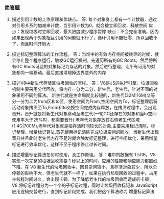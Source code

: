 ### 简答题
1. 描述引用计数的工作原理和优缺点。
   答: 每个对象身上都有一个计数器，通过对引用关系的加减来计数，当引用计数为0，就会被立即回收，释放空间
       优点：发现垃圾时立即回收，最大限度减少程序暂停
       缺点：不会完全准确，因为如果出现两个对象相互引用的问题就不行了，循环引用不能归零，所以回收不了，而且时间开销大


2. 描述标记整理算法的工作流程。
   答：当堆中的有效内存空间被耗尽的时候，就会停止整个程序运行，触发GC运行机制，先遍历所有的GC Roots，然后将所有GC Roots可达的对象标记为存活的对象。然后进行整理，让所有可用的对象都向一端移动。最后直接清理掉边界意外的内存


3. 描述V8中新生代存储区垃圾回收的流程。
   答：V8是JS的执行引擎，垃圾回收机制主要采用分代回收，将内存一分为二分，新生代，老生代，针对不同的对象采用不同的算法。
   新生代就是生命周期比较短的，新生代(32M|16M)又等分一分为二为from区和to区，使用空间为From,空闲空间为To，标记整理后将活动对象拷贝至To,From和to交换空间完成内存释放，在拷贝过程中，会出现晋升，晋升就是将新生代对象移动至老生代(一轮GC还存在的对象和当to空间使用率大于25%时，都需要晋升)
   老年代对象存放在右侧老生代区域(1.4G|700M),老年代对象就是指存活时间较长的对象,主要采用标记清除，标记整理，增量标记算法,首先使用标记清除完成垃圾空间的回收，当新生代出现晋升并且此时老生代内存不足时就会触发标记整理，进行空间优化，采用增量标记进行效率优化，这样不至于程序停止过长时间。


4. 描述增量标记算法在何时使用，及工作原理。
   答：堆中的数据有 1.5GB，V8 实现一次完整的垃圾回收需要 1 秒以上的时间，应用的性能和响应能力都直线下降，在 V8 新生代的垃圾回收中，因其空间较小，且存活对象较少，所以全停顿的影响不大，但老生代就不一样了。如果在执行垃圾回收的过程中，占用主线程时间过久，会出现卡顿。为了降低老生代的垃圾回收而造成的卡顿，V8 将标记过程分为一个个的子标记过程，同时让垃圾回收标记和 JavaScript 应用逻辑交替进行，直到标记阶段完成，我们把这个算法称为 增量标记算法